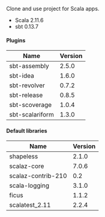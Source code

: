 Clone and use project for Scala apps.
+ Scala 2.11.6
+ sbt 0.13.7

#### Plugins

|       Name      | Version |
|-----------------|---------|
| sbt-assembly    | 2.5.0   |
| sbt-idea        | 1.6.0   |
| sbt-revolver    | 0.7.2   |
| sbt-release     | 0.8.5   |
| sbt-scoverage   | 1.0.4   |
| sbt-scalariform | 1.3.0   |


#### Default libraries

|        Name        | Version |
|--------------------|---------|
| shapeless          | 2.1.0   |
| scalaz-core        | 7.0.6   |
| scalaz-contrib-210 | 0.2     |
| scala-logging      | 3.1.0   |
| ficus              | 1.1.2   |
| scalatest_2.11     | 2.2.4   |


